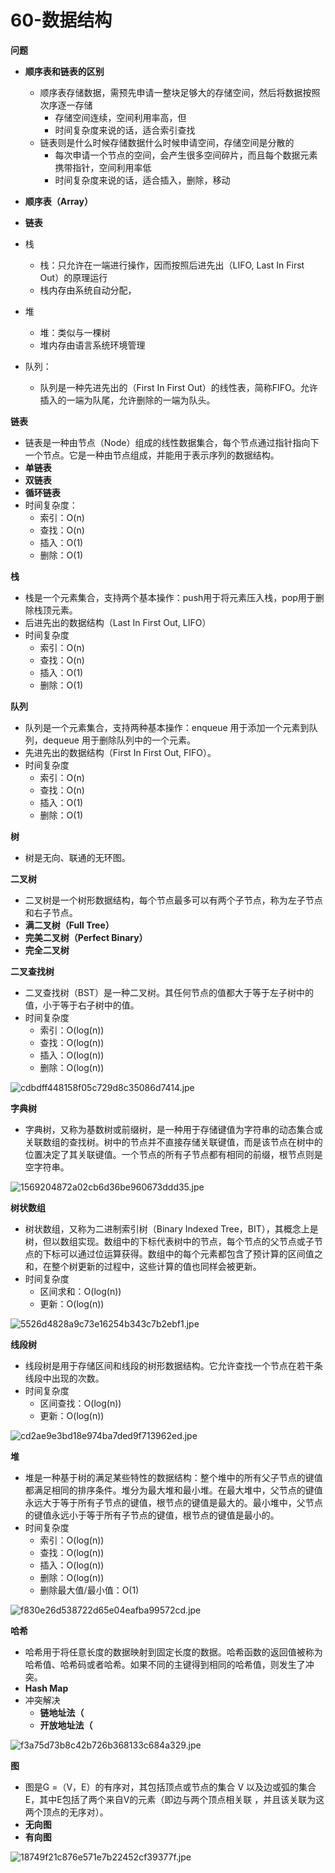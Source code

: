 # 60-数据结构

**问题**

* **顺序表和链表的区别**
    * 顺序表存储数据，需预先申请一整块足够大的存储空间，然后将数据按照次序逐一存储
        * 存储空间连续，空间利用率高，但
        * 时间复杂度来说的话，适合索引查找
    * 链表则是什么时候存储数据什么时候申请空间，存储空间是分散的
        * 每次申请一个节点的空间，会产生很多空间碎片，而且每个数据元素携带指针，空间利用率低
        * 时间复杂度来说的话，适合插入，删除，移动

* **顺序表（Array）**
* **链表**
* 栈
    * 栈：只允许在一端进行操作，因而按照后进先出（LIFO, Last In First Out）的原理运行
    * 栈内存由系统自动分配，
* 堆
    * 堆：类似与一棵树
    * 堆内存由语言系统环境管理
* 队列：
    * 队列是一种先进先出的（First In First Out）的线性表，简称FIFO。允许插入的一端为队尾，允许删除的一端为队头。

**链表**

* 链表是一种由节点（Node）组成的线性数据集合，每个节点通过指针指向下一个节点。它是一种由节点组成，并能用于表示序列的数据结构。
* **单链表**
* **双链表**
* **循环链表**
* 时间复杂度：
    * 索引：O\(n\)
    * 查找：O\(n\)
    * 插入：O\(1\)
    * 删除：O\(1\)

**栈**

* 栈是一个元素集合，支持两个基本操作：push用于将元素压入栈，pop用于删除栈顶元素。
* 后进先出的数据结构（Last In First Out, LIFO）
* 时间复杂度
    * 索引：O\(n\)
    * 查找：O\(n\)
    * 插入：O\(1\)
    * 删除：O\(1\)

**队列**

* 队列是一个元素集合，支持两种基本操作：enqueue 用于添加一个元素到队列，dequeue 用于删除队列中的一个元素。
* 先进先出的数据结构（First In First Out, FIFO）。
* 时间复杂度
    * 索引：O\(n\)
    * 查找：O\(n\)
    * 插入：O\(1\)
    * 删除：O\(1\)

**树**

* 树是无向、联通的无环图。

**二叉树**

* 二叉树是一个树形数据结构，每个节点最多可以有两个子节点，称为左子节点和右子节点。
* **满二叉树（Full Tree）**
* **完美二叉树（Perfect Binary）**
* **完全二叉树**

**二叉查找树**

* 二叉查找树（BST）是一种二叉树。其任何节点的值都大于等于左子树中的值，小于等于右子树中的值。
* 时间复杂度
    * 索引：O\(log\(n\)\)
    * 查找：O\(log\(n\)\)
    * 插入：O\(log\(n\)\)
    * 删除：O\(log\(n\)\)

![cdbdff448158f05c729d8c35086d7414.jpe](image/cdbdff448158f05c729d8c35086d7414.jpe)

**字典树**

* 字典树，又称为基数树或前缀树，是一种用于存储键值为字符串的动态集合或关联数组的查找树。树中的节点并不直接存储关联键值，而是该节点在树中的位置决定了其关联键值。一个节点的所有子节点都有相同的前缀，根节点则是空字符串。

![1569204872a02cb6d36be960673ddd35.jpe](image/1569204872a02cb6d36be960673ddd35.jpe)

**树状数组**

* 树状数组，又称为二进制索引树（Binary Indexed Tree，BIT），其概念上是树，但以数组实现。数组中的下标代表树中的节点，每个节点的父节点或子节点的下标可以通过位运算获得。数组中的每个元素都包含了预计算的区间值之和，在整个树更新的过程中，这些计算的值也同样会被更新。
* 时间复杂度
    * 区间求和：O\(log\(n\)\)
    * 更新：O\(log\(n\)\)

![5526d4828a9c73e16254b343c7b2ebf1.jpe](image/5526d4828a9c73e16254b343c7b2ebf1.jpe)

**线段树**

* 线段树是用于存储区间和线段的树形数据结构。它允许查找一个节点在若干条线段中出现的次数。
* 时间复杂度
    * 区间查找：O\(log\(n\)\)
    * 更新：O\(log\(n\)\)

![cd2ae9e3bd18e974ba7ded9f713962ed.jpe](image/cd2ae9e3bd18e974ba7ded9f713962ed.jpe)

**堆**

* 堆是一种基于树的满足某些特性的数据结构：整个堆中的所有父子节点的键值都满足相同的排序条件。堆分为最大堆和最小堆。在最大堆中，父节点的键值永远大于等于所有子节点的键值，根节点的键值是最大的。最小堆中，父节点的键值永远小于等于所有子节点的键值，根节点的键值是最小的。
* 时间复杂度
    * 索引：O\(log\(n\)\)
    * 查找：O\(log\(n\)\)
    * 插入：O\(log\(n\)\)
    * 删除：O\(log\(n\)\)
    * 删除最大值/最小值：O\(1\)

![f830e26d538722d65e04eafba99572cd.jpe](image/f830e26d538722d65e04eafba99572cd.jpe)

**哈希**

* 哈希用于将任意长度的数据映射到固定长度的数据。哈希函数的返回值被称为哈希值、哈希码或者哈希。如果不同的主键得到相同的哈希值，则发生了冲突。
* **Hash Map**
* 冲突解决
    * **链地址法（**
    * **开放地址法（**

![f3a75d73b8c42b726b368133c684a329.jpe](image/f3a75d73b8c42b726b368133c684a329.jpe)

**图**

* 图是G =（V，E）的有序对，其包括顶点或节点的集合 V 以及边或弧的集合E，其中E包括了两个来自V的元素（即边与两个顶点相关联 ，并且该关联为这两个顶点的无序对）。
* **无向图**
* **有向图**

![18749f21c876e571e7b22452cf39377f.jpe](image/18749f21c876e571e7b22452cf39377f.jpe)
